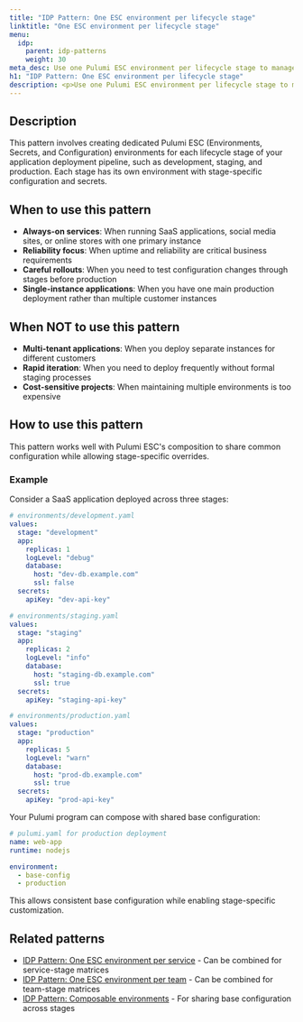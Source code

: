 ```yaml
---
title: "IDP Pattern: One ESC environment per lifecycle stage"
linktitle: "One ESC environment per lifecycle stage"
menu:
  idp:
    parent: idp-patterns
    weight: 30
meta_desc: Use one Pulumi ESC environment per lifecycle stage to manage configuration across development, staging, and production environments
h1: "IDP Pattern: One ESC environment per lifecycle stage"
description: <p>Use one Pulumi ESC environment per lifecycle stage to manage configuration across development, staging, and production environments.</p>
---
```


## Description

This pattern involves creating dedicated Pulumi ESC (Environments, Secrets, and Configuration) environments for each lifecycle stage of your application deployment pipeline, such as development, staging, and production. Each stage has its own environment with stage-specific configuration and secrets.

## When to use this pattern

- **Always-on services**: When running SaaS applications, social media sites, or online stores with one primary instance
- **Reliability focus**: When uptime and reliability are critical business requirements
- **Careful rollouts**: When you need to test configuration changes through stages before production
- **Single-instance applications**: When you have one main production deployment rather than multiple customer instances

## When NOT to use this pattern

- **Multi-tenant applications**: When you deploy separate instances for different customers
- **Rapid iteration**: When you need to deploy frequently without formal staging processes
- **Cost-sensitive projects**: When maintaining multiple environments is too expensive

## How to use this pattern

This pattern works well with Pulumi ESC's composition to share common configuration while allowing stage-specific overrides.

### Example

Consider a SaaS application deployed across three stages:

```yaml
# environments/development.yaml
values:
  stage: "development"
  app:
    replicas: 1
    logLevel: "debug"
    database:
      host: "dev-db.example.com"
      ssl: false
  secrets:
    apiKey: "dev-api-key"
```

```yaml
# environments/staging.yaml
values:
  stage: "staging"
  app:
    replicas: 2
    logLevel: "info"
    database:
      host: "staging-db.example.com"
      ssl: true
  secrets:
    apiKey: "staging-api-key"
```

```yaml
# environments/production.yaml
values:
  stage: "production"
  app:
    replicas: 5
    logLevel: "warn"
    database:
      host: "prod-db.example.com"
      ssl: true
  secrets:
    apiKey: "prod-api-key"
```

Your Pulumi program can compose with shared base configuration:

```yaml
# pulumi.yaml for production deployment
name: web-app
runtime: nodejs

environment:
  - base-config
  - production
```

This allows consistent base configuration while enabling stage-specific customization.

## Related patterns

- [IDP Pattern: One ESC environment per service](/docs/idp/best-practices/patterns/one-esc-environment-per-service) - Can be combined for service-stage matrices
- [IDP Pattern: One ESC environment per team](/docs/idp/best-practices/patterns/one-esc-environment-per-team) - Can be combined for team-stage matrices
- [IDP Pattern: Composable environments](/docs/idp/best-practices/patterns/composable-environments) - For sharing base configuration across stages
